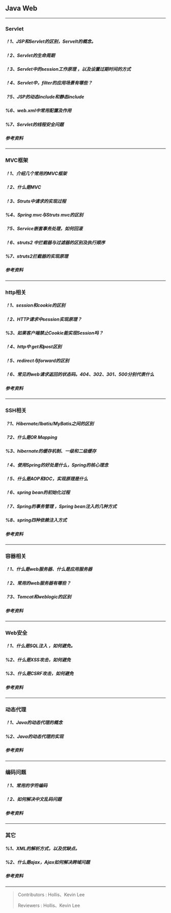 ## Java Web

---

### Servlet
##### ！1、JSP和Servlet的区别，Servelt的概念。

##### ！2、Servlet的生命周期

##### ！3、Servlet中的session工作原理 ，以及设置过期时间的方式

##### ！4、Servlet中，filter的应用场景有哪些？

##### ？5、JSP的动态include和静态include

##### %6、web.xml中常用配置及作用

##### %7、Servlet的线程安全问题

##### 参考资料

---

### MVC框架
##### ！1、介绍几个常用的MVC框架

##### ！2、什么是MVC

##### ！3、Struts中请求的实现过程

##### %4、Spring mvc与Struts mvc的区别

##### ？5、Service嵌套事务处理，如何回滚

##### ！6、struts2 中拦截器与过滤器的区别及执行顺序

##### %7、struts2拦截器的实现原理

##### 参考资料

---

### http相关
##### ！1、session和cookie的区别

##### ！2、HTTP请求中session实现原理？

##### %3、如果客户端禁止Cookie能实现Session吗？

##### ！4、http中 get和post区别

##### ！5、redirect与forward的区别

##### ！6、常见的web请求返回的状态码。404、302、301、500分别代表什么

##### 参考资料

---

### SSH相关
##### ？1、Hibernate/Ibatis/MyBatis之间的区别

##### ？2、什么是OR Mapping

##### %3、hibernate的缓存机制、一级和二级缓存

##### ！4、使用Spring的好处是什么，Spring的核心理念

##### ！5、什么是AOP和IOC，实现原理是什么

##### ！6、spring bean的初始化过程

##### ！7、Spring的事务管理 ，Spring bean注入的几种方式

##### %8、spring四种依赖注入方式

##### 参考资料

---

### 容器相关
##### ！1、什么是web服务器、什么是应用服务器

##### ！2、常用的web服务器有哪些？

##### ？3、Tomcat和weblogic的区别

##### 参考资料

---

### Web安全
##### ！1、什么是SQL注入 ，如何避免。

##### %2、什么是XSS攻击，如何避免

##### %3、什么是CSRF攻击，如何避免

##### 参考资料

---

### 动态代理
##### ！1、Java的动态代理的概念

##### %2、Java的动态代理的实现

##### 参考资料

---

### 编码问题
##### ！1、常用的字符编码

##### ！2、如何解决中文乱码问题

##### 参考资料

---

### 其它
##### %1、XML的解析方式，以及优缺点。

##### %2、什么是ajax，Ajax如何解决跨域问题

##### 参考资料

---

> Contributors : Hollis、Kevin Lee
>
> Reviewers : Hollis、Kevin Lee
